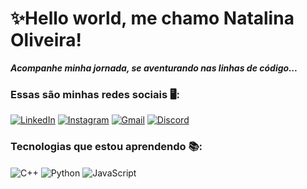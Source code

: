 # ✨Hello world, me chamo Natalina Oliveira!

***Acompanhe minha jornada, se aventurando nas linhas de código...***


### Essas são minhas redes sociais 🖥:

[![LinkedIn](https://img.shields.io/badge/LinkedIn-0077B5?style=for-the-badge&logo=linkedin&logoColor=white)](https://www.linkedin.com/in/natalina-oliveira-4428b71bb?utm_source=share&utm_campaign=share_via&utm_content=profile&utm_medium=android_app)
[![Instagram](https://img.shields.io/badge/Instagram-E4405F?style=for-the-badge&logo=instagram&logoColor=white)](https://www.instagram.com/engnatalina?igsh=NmR1YjRiM3Q3Z3Bo)
[![Gmail](https://img.shields.io/badge/Gmail-D14836?style=for-the-badge&logo=gmail&logoColor=white)](mailto:engnatalina@gmail.com)
[![Discord](https://img.shields.io/badge/Discord-7289DA?style=for-the-badge&logo=discord&logoColor=white)](https://discord.gg/valeu_natalina)

### Tecnologias que estou aprendendo 📚:

<div style="display: inline_block">
  <img align="center" alt="C++" src="https://img.shields.io/badge/C++-00599C?style=for-the-badge&logo=c%2B%2B&logoColor=white" />
  <img align="center" alt="Python" src="https://img.shields.io/badge/Python-3776AB?style=for-the-badge&logo=python&logoColor=white" />
  <img align="center" alt="JavaScript" src="https://img.shields.io/badge/JavaScript-F7DF1E?style=for-the-badge&logo=javascript&logoColor=black" />
</div><br/>


